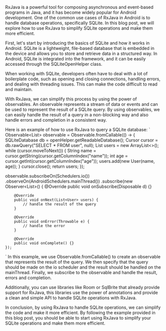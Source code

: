 RxJava is a powerful tool for composing asynchronous and event-based programs in Java, and it has become widely popular for Android development. One of the common use cases of RxJava in Android is to handle database operations, specifically SQLite. In this blog post, we will explore how to use RxJava to simplify SQLite operations and make them more efficient.

First, let's start by introducing the basics of SQLite and how it works in Android. SQLite is a lightweight, file-based database that is embedded in the device and allows you to store and retrieve data in a structured way. In Android, SQLite is integrated into the framework, and it can be easily accessed through the SQLiteOpenHelper class.

When working with SQLite, developers often have to deal with a lot of boilerplate code, such as opening and closing connections, handling errors, and dealing with threading issues. This can make the code difficult to read and maintain.

With RxJava, we can simplify this process by using the power of observables. An observable represents a stream of data or events and can be used to represent the result of a SQLite query. By using observables, we can easily handle the result of a query in a non-blocking way and also handle errors and completion in a consistent way.

Here is an example of how to use RxJava to query a SQLite database:
 `
Observable<List<User>> observable = Observable.fromCallable(() -> {
SQLiteDatabase db = openHelper.getReadableDatabase();
Cursor cursor = db.rawQuery("SELECT * FROM user", null);
List<User> users = new ArrayList<>();
while (cursor.moveToNext()) {
String name = cursor.getString(cursor.getColumnIndex("name"));
int age = cursor.getInt(cursor.getColumnIndex("age"));
users.add(new User(name, age));
}
cursor.close();
return users;
});

observable.subscribeOn(Schedulers.io())
.observeOn(AndroidSchedulers.mainThread())
.subscribe(new Observer<List<User>>() {
@Override
public void onSubscribe(Disposable d) {}

        @Override
        public void onNext(List<User> users) {
            // handle the result of the query
        }

        @Override
        public void onError(Throwable e) {
            // handle the error
        }

        @Override
        public void onComplete() {}
    });
`
In this example, we use Observable.fromCallable() to create an observable that represents the result of the query. We then specify that the query should be made on the io scheduler and the result should be handled on the mainThread. Finally, we subscribe to the observable and handle the result, errors and completion.

Additionally, you can use libraries like Room or SqlBrite that already provide support for RxJava, this libraries use the power of annotations and provide a clean and simple API to handle SQLite operations with RxJava.

In conclusion, by using RxJava to handle SQLite operations, we can simplify the code and make it more efficient. By following the example provided in this blog post, you should be able to start using RxJava to simplify your SQLite operations and make them more efficient.
